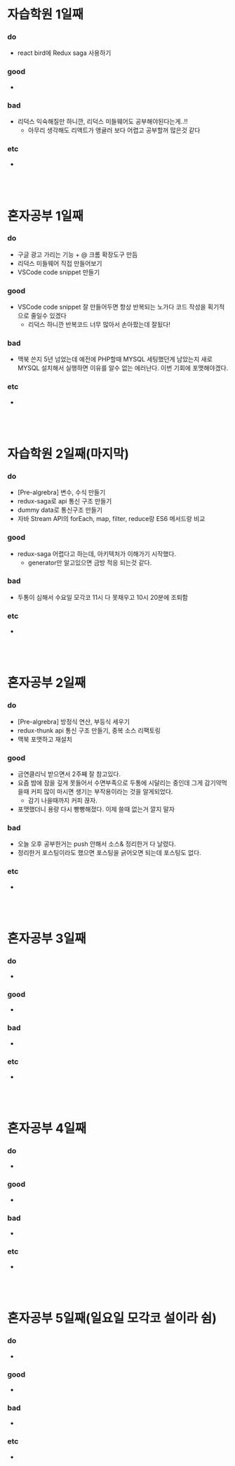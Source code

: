 
# 자습학원 1일째 
### do
- react bird에 Redux saga 사용하기 

### good
- 

### bad
- 리덕스 익숙해질만 하니깐, 리덕스 미들웨어도 공부해야된다는게..!!
  - 아무리 생각해도 리액트가 앵귤러 보다 어렵고 공부할꺼 많은것 같다

### etc
- 

<br /><br />

# 혼자공부 1일째 
### do
- 구글 광고 가리는 기능 + @ 크롬 확장도구 만듬
- 리덕스 미들웨어 직접 만들어보기
- VSCode code snippet 만들기

### good
- VSCode code snippet 잘 만들어두면 항상 반복되는 노가다 코드 작성을 획기적으로 줄일수 있겠다 
  - 리덕스 하니깐 반복코드 너무 많아서 손아팠는데 잘됬다!

### bad
- 맥북 쓴지 5년 넘었는데 예전에 PHP할때 MYSQL 세팅했던게 남았는지 새로 MYSQL 설치해서 실행하면 이유를 알수 없는 에러난다. 이번 기회에 포맷해야겠다.

### etc
-

<br /><br />

# 자습학원 2일째(마지막)
### do
- [Pre-algrebra] 변수, 수식 만들기
- redux-saga로 api 통신 구조 만들기
- dummy data로 통신구조 만들기
- 자바 Stream API의 forEach, map, filter, reduce랑 ES6 메서드랑 비교

### good
- redux-saga 어렵다고 하는데, 아키텍처가 이해가기 시작했다.
  - generator만 알고있으면 금방 적응 되는것 같다.

### bad
- 두통이 심해서 수요일 모각코 11시 다 못채우고 10시 20분에 조퇴함

### etc
-

<br /><br />

# 혼자공부 2일째 
### do
- [Pre-algrebra] 방정식 연산, 부등식 세우기
- redux-thunk api 통신 구조 만들기, 중복 소스 리팩토링
- 맥북 포맷하고 재설치

### good
- 금연클리닉 받으면서 2주째 잘 참고있다.
- 요즘 밤에 잠을 깊게 못들어서 수면부족으로 두통에 시달리는 중인데 그게 감기약먹을때 커피 많이 마시면 생기는 부작용이라는 것을 알게되었다.
  - 감기 나을때까지 커피 끊자.
- 포맷했더니 용량 다시 빵빵해졌다. 이제 쓸때 없는거 깔지 말자

### bad
- 오늘 오후 공부한거는 push 안해서 소스& 정리한거 다 날렸다.
- 정리한거 포스팅이라도 했으면 포스팅을 긁어오면 되는데 포스팅도 없다.

### etc
- 

<br /><br />

# 혼자공부 3일째 
### do
- 

### good
- 
### bad
- 

### etc
- 

<br /><br />

# 혼자공부 4일째 
### do
- 


### good
- 
 
### bad
- 

### etc
-

<br /><br />

# 혼자공부 5일째(일요일 모각코 설이라 쉼)
### do
- 

### good
- 

### bad
- 

### etc
-

<br /><br />
